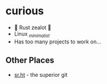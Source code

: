 # curious
* :crab: Rust zealot :crab:
* Linux <sub>*minimalist*</sub>
* Has too many projects to work on...
## Other Places
* [sr.ht](git.sr.ht/~curious) - the superior git
